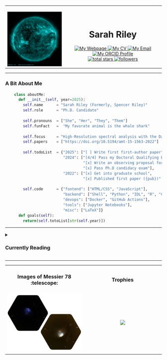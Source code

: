
<table align="center">
<tr>
<td width="30%" align="center">
<img width="341" height="1">
<img width="341" src="./sdo_vid.gif"></td>
<td width="50%" align="center">
<img width="441" height="1">
<h1>Sarah Riley</h1>
<a href="https://sriley.dev">
<img title="My Webpage" src="https://img.shields.io/badge/sriley.dev-46a2f1.svg?&style=flat-square&logo=Google-Chrome&logoColor=white"/>
</a>
<a href="https://cv.sriley.dev">
<img title="My CV" src="https://custom-icon-badges.demolab.com/badge/CV-46a2f1.svg?color=46a2f1&style=flat-square&labelColor=46a2f1&logo=log"/>
</a>
<a href="mailto:academic@sriley.dev">
<img title="My Email" src="https://custom-icon-badges.demolab.com/badge/academic@sriley.dev-46a2f1.svg?color=46a2f1&style=flat-square&labelColor=46a2f1&logo=mail"/>
</a>
<br>
<!-- <a href="https://board.sriley.dev">
<img title="My Dev Board" src="https://img.shields.io/badge/Trello-0052CC.svg?&style=flat-square&logo=Trello&logoColor=white"/>
</a> -->
<a href="https://orcid.org/0000-0001-7949-9163">
<img title="My ORCID Profile" src="https://img.shields.io/badge/0000&#8208;0001&#8208;7949&#8208;9163-A6CE39.svg?&style=flat-square&logo=orcid&logoColor=white"/>
</a>
<br>
<a href="https://github.com/SharkSorceress?tab=repositories&sort=stargazers">
<img alt="total stars" title="Total stars on GitHub" src="https://custom-icon-badges.demolab.com/github/stars/SharkSorceress?color=55960c&style=flat-square&labelColor=488207&logo=star"/>
</a>
<a href="https://github.com/SharkSorceress?tab=followers">
<img alt="followers" title="Follow me on Github" src="https://custom-icon-badges.demolab.com/github/followers/SharkSorceress?color=236ad3&labelColor=1155ba&style=flat-square&logo=person-add&logoColor=white"/>
</a>      
</td>
</tr>
</table>
<hr>
<h3>A Bit About Me</h3>

```python
    class aboutMe:
      def __init__(self, year=2025):
        self.name      = "Sarah Riley (Formerly, Spencer Riley)"
        self.role      = "Ph.D. Candidate"
    
        self.pronouns  = ["She", "Her", "They", "Them"]
        self.funFact   =  "My favorate animal is the whale shark"
    
        self.focus     = "High-Resolution spectral analysis with the Daniel K. Inouye Solar Telescope."
        self.papers    = ["https://doi.org/10.5194/amt-15-1563-2022"]
    
        self.todoList  = {"2025": ["[ ] Write first first-author paper"],
                          "2024": ["[4/4] Pass my Doctoral Qualifying Exams",
                                   "[x] Write an observing proposal for DKIST",
                                   "[x] Pass Ph.D candidacy exam"],
                          "2022": ["[x] Get into graduate school",
                                   "[x] Published first paper ({pub})".format(pub=self.papers[0])]}
    
        self.code      = {"fontend": ["HTML/CSS", "JavaScript"],
                          "backend": ["Shell", "Python", "IDL", "R", "C", "Fluter"],
                          "devops": ["Docker", "GitHub Actions"],
                          "tools": ["Jupyter Notebooks"],
                          "misc": ["LaTeX"]}
      def goals(self):
        return(self.totoList[str(self.year)])
```

<hr>
<details>
<summary><h3> Currently Reading </h3></summary>
  <div align="center"> <img width="75%" src="./wordcloud.png"></div>
<!-- READINGLIST:START -->
 
:blue_book:[Jiong_2012: [Heating of Flare Loops with Observationally Constrained Heating Functions]](https://ui.adsabs.harvard.edu/abs/2012ApJ...752..124Q/abstract)

:blue_book:[Klimchuk_2008: [Highly Efficient Modeling of Dynamic Coronal Loops]](https://ui.adsabs.harvard.edu/abs/2008ApJ...682.1351K/abstract)

:blue_book:[Liu_2013: [Determining Heating Rates in Reconnection Formed Flare Loops of the M8.0 Flare on 2005 May 13]](https://ui.adsabs.harvard.edu/abs/2013ApJ...770..111L/abstract)

:blue_book:[Ivanov_2021: [Solar activity classification based on Mg II spectra: Towards classification on compressed data]](https://ui.adsabs.harvard.edu/abs/2021A&C....3600473I/abstract)

:blue_book:[Panos_2018: [Identifying Typical Mg ii Flare Spectra Using Machine Learning]](https://ui.adsabs.harvard.edu/abs/2018ApJ...861...62P/abstract)

:blue_book:[Canfield_1984: [The H-alpha spectral signatures of solar flare nonthermal electrons, conductive flux, and coronal pressure]](https://ui.adsabs.harvard.edu/abs/1984ApJ...282..296C/abstract)

:blue_book:[Graham_2015: [Temporal Evolution of Multiple Evaporating Ribbon Sources in a Solar Flare]](https://ui.adsabs.harvard.edu/abs/2015ApJ...807L..22G/abstract)

:blue_book:[DePonieu_2014: [The Interface Region Imaging Spectrograph (IRIS)]](https://ui.adsabs.harvard.edu/abs/2024arXiv240317453L/abstract)

:blue_book:[Rast_2021: [Critical Science Plan for the Daniel K. Inouye Solar Telescope (DKIST)]](https://ui.adsabs.harvard.edu/abs/2021SoPh..296...70R/abstract)

:blue_book:[Fisher_1989: [Dynamics of Flare-driven Chromospheric Condensations ]](https://ui.adsabs.harvard.edu/abs/1989BAAS...21..843F/abstract)

:blue_book:[Kuridze_2018: [Spectropolarimetric Inversions of the Ca II 8542 Å Line in an M-class Solar Flare]](https://ui.adsabs.harvard.edu/abs/2018ApJ...860...10K/abstract)

:blue_book:[Lörinčík_2022: [Rapid variations of Si IV spectra in a flare observed by interface region imaging spectrograph at a sub-second cadence]](https://ui.adsabs.harvard.edu/abs/2022AGUFMSH55A..08L/abstract)

:blue_book:[Polito_2023: [Solar Flare Ribbon Fronts. I. Constraining Flare Energy Deposition with IRIS Spectroscopy]](https://ui.adsabs.harvard.edu/abs/2023ApJ...944..104P/abstract)

:blue_book:[Fisher_1989: [Dynamics of Flare-driven Chromospheric Condensations]](https://ui.adsabs.harvard.edu/abs/1989BAAS...21..843F/abstract)

:notebook_with_decorative_cover:[Klimchuk_2023: [Observational Signatures of Coronal Heating in Magnetohydrodynamic Simulations without Radiation or a Lower Atmosphere]](https://ui.adsabs.harvard.edu/abs/2023ApJ...942...10K/abstract)

:notebook_with_decorative_cover:[Rajhans_2022: [Flows in Enthalpy-based Thermal Evolution of Loops]](https://ui.adsabs.harvard.edu/abs/2022ApJ...924...13R/abstract)

:notebook_with_decorative_cover:[Ding_2001: [On the Fast Fluctuations in Solar Flare Hα Blue Wing Emission]](https://ui.adsabs.harvard.edu/abs/2001ApJ...552..340D/abstract)

:notebook_with_decorative_cover:[Lörinčík_2022: [Rapid variations of Si IV spectra in a flare observed by interface region imaging spectrograph at a sub-second cadence]](https://ui.adsabs.harvard.edu/abs/2022AGUFMSH55A..08L/abstract)

:notebook_with_decorative_cover:[Reva_2022: [Observations of Current Sheet Heating in X-Ray during a Solar Flare]](https://ui.adsabs.harvard.edu/abs/2022ApJ...931...93R/abstract)

<!-- READINGLIST:END -->
</details>
<hr>

<table align="center">
  <tr>
    <th><h3>Images of Messier 78 :telescope:</h3></th>
    <th><h3>Trophies</h3></th>
  </tr>
  <tr>
    <td width="50%" align="center"><img src="./M78_woback.png"></td>
    <td width="50%" align="center"><img src="https://github-profile-trophy.vercel.app/?username=SharkSorceress&theme=algolia&column=3&no-frame=true&no-bg=true" ></td>
  </tr>
</table>

